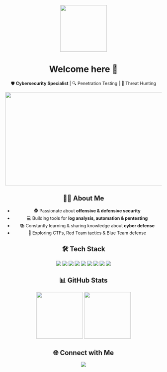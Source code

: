 <div id="header" align="center">
  <img src="https://media2.giphy.com/media/v1.Y2lkPTc5MGI3NjExbzB0Z2R3NW00ajN4aDNrYXMyM3c0OGl2N2VzNXY5bmlmb2dudmR5NiZlcD12MV9pbnRlcm5hbF9naWZfYnlfaWQmY3Q9Zw/Cmr1OMJ2FN0B2/giphy.gif" width="150"/>
</div>
<div  id="header" align="center">

<h1 align="center">Welcome here 👋</h1>

<p align="center">
  🛡️ <b>Cybersecurity Specialist</b> | 🔍 Penetration Testing | 🧩 Threat Hunting
</p>

<div
<div align="center">
  <img src="https://media.giphy.com/media/dWesBcTLavkZuG35MI/giphy.gif" width="600" height="300"/>
</div>

## 👨‍💻 About Me
- 🕵️ Passionate about **offensive & defensive security**
- 💻 Building tools for **log analysis, automation & pentesting**
- 📚 Constantly learning & sharing knowledge about **cyber defense**
- 🚀 Exploring CTFs, Red Team tactics & Blue Team defense



## 🛠 Tech Stack
<p align="center">
  <img src="https://img.shields.io/badge/Python-3776AB?style=for-the-badge&logo=python&logoColor=white"/>
  <img src="https://img.shields.io/badge/Bash-4EAA25?style=for-the-badge&logo=gnu-bash&logoColor=white"/>
  <img src="https://img.shields.io/badge/Linux-FCC624?style=for-the-badge&logo=linux&logoColor=black"/>
  <img src="https://img.shields.io/badge/Wireshark-1679A7?style=for-the-badge&logo=wireshark&logoColor=white"/>
  <img src="https://img.shields.io/badge/Nmap-00457C?style=for-the-badge&logo=security&logoColor=white"/>
  <img src="https://img.shields.io/badge/Metasploit-2E74B5?style=for-the-badge&logo=exploitdb&logoColor=white"/>
  <img src="https://img.shields.io/badge/Burp_Suite-FF6633?style=for-the-badge&logo=burpsuite&logoColor=white"/>
  <img src="https://img.shields.io/badge/YARA-CC0000?style=for-the-badge&logo=virustotal&logoColor=white"/>
  <img src="https://img.shields.io/badge/Splunk-000000?style=for-the-badge&logo=splunk&logoColor=white"/>
</p>



## 📊 GitHub Stats
<p align="center">
  <img src="https://github-readme-stats.vercel.app/api?username=Four-sec0nds&show_icons=true&theme=tokyonight" height="150"/>
  <img src="https://github-readme-streak-stats.herokuapp.com/?user=USERNAME&theme=tokyonight" height="150"/>
</p>

## 🌐 Connect with Me
<p align="center">
  <a href="https://t.me/Four_sec0nds">
    <img src="https://img.shields.io/badge/Telegram-2CA5E0?style=for-the-badge&logo=telegram&logoColor=white"/>
  </a>
</p>
